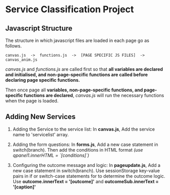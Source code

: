 # Service Classification Project

## Javascript Structure

The structure in which javascript files are loaded in each page go as follows.

    canvas.js  ->  functions.js  ->  [PAGE SPECIFIC JS FILES]  ->  canvas_anim.js

*canvas.js* and *functions.js* are called first so that **all variables are declared and initialised, and non-page-specific functions are called before declaring page specific functions.**

Then once page all **variables, non-page-specific functions, and page-specific functions are declared**, *canvas.js* will run the necessary functions when the page is loaded.


## Adding New Services

1. Adding the Service to the service list: 
In **canvas.js**, Add the service name to 'servicelist' array.

2. Adding the form questions: 
In **forms.js**, Add a new case statement in switch(branch). Then add the conditions in HTML format *(use qpanel1.innerHTML = \`[conditions]\`)*

3. Configuring the outcome message and logic: 
In **pageupdate.js**, Add a new case statement in switch(branch). Use sessionStorage key-value pairs in if or switch-case statements for to determine the outcome logic. Use **outcome.innerText = '[outcome]'** and **outcomeSub.innerText = '[caption]'**